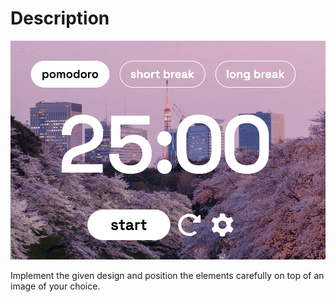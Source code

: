 # Description

![](4.png)

Implement the given design and position the elements carefully on top of an image of your choice.
